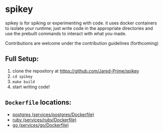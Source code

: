 # spikey

spikey is for spiking or experimenting with code. it uses docker containers to isolate your runtime; just write code in the appropriate directories and use the prebuilt commands to interact with what you made.

Contributions are welcome under the contribution guidelines (forthcoming)

## Full Setup:
1. clone the repository at https://github.com/Jared-Prime/spikey
2. `cd spikey`
3. `make build`
4. start writing code!

## `Dockerfile` locations:
- [postgres (services/postgres/Dockerfile)](https://github.com/Jared-Prime/spikey/blob/master/services/postgres/Dockerfile)
- [ruby (services/ruby/Dockerfile)](https://github.com/Jared-Prime/spikey/blob/master/services/ruby/Dockerfile)
- [go (services/go/Dockerfile)](https://github.com/Jared-Prime/spikey/blob/master/services/go/Dockerfile)
